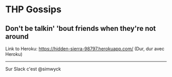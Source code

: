 # THP Gossips

## Don't be talkin' 'bout friends when they're not around

Link to Heroku: https://hidden-sierra-98797.herokuapp.com/
(Dur, dur avec Heroku)

---

Sur Slack c'est @simwyck
